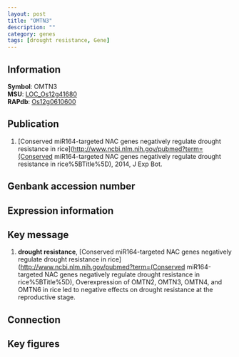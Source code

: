 ```yaml
---
layout: post
title: "OMTN3"
description: ""
category: genes
tags: [drought resistance, Gene]
---
```


## Information
__Symbol__: OMTN3  
__MSU__: [LOC_Os12g41680](http://rice.plantbiology.msu.edu/cgi-bin/ORF_infopage.cgi?orf=LOC_Os12g41680)  
__RAPdb__: [Os12g0610600](http://rapdb.dna.affrc.go.jp/viewer/gbrowse_details/irgsp1?name=Os12g0610600)  

## Publication
1. [Conserved miR164-targeted NAC genes negatively regulate drought resistance in rice](http://www.ncbi.nlm.nih.gov/pubmed?term=(Conserved miR164-targeted NAC genes negatively regulate drought resistance in rice%5BTitle%5D), 2014, J Exp Bot.

## Genbank accession number

## Expression information

## Key message
1. __drought resistance__, [Conserved miR164-targeted NAC genes negatively regulate drought resistance in rice](http://www.ncbi.nlm.nih.gov/pubmed?term=(Conserved miR164-targeted NAC genes negatively regulate drought resistance in rice%5BTitle%5D), Overexpression of OMTN2, OMTN3, OMTN4, and OMTN6 in rice led to negative effects on drought resistance at the reproductive stage.

## Connection

## Key figures


